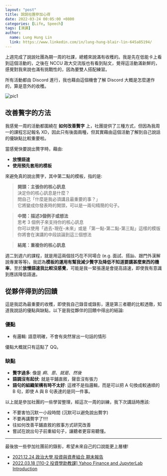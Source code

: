 ```yaml
---
layout: "post"
title: 說說社團參加心得
date: 2022-03-24 00:05:00 +0800
categories: [Life, Speech]
tags: [演講]
author:
  name: Lung Hung Lin
  link: https://www.linkedin.com/in/lung-hung-blair-lin-645a85194/ 
---
```

上週完成了說說社團為期一周的社課，總體來說滿有收穫的。我是先在低能卡上看到這個活動的，之後在 NCCU 政大交流版也有看到貼文，覺得這活動滿新鮮的，感覺對我來說也滿有挑戰性的，因為要雙人搭配練習。  

所有活動都由 Discord 進行，我也藉由這個機會了解 Discord 大概是怎麼運作的，算是意外的收穫。

![pic1](https://lh3.googleusercontent.com/pw/AM-JKLU4fM5Zz6SrtUx7lz-GvpQoZdxtFiHZZYgQyOML0-DzuPoheyuSJlazOn3xCvxCFjhMSukE_1filz8zs-RIwwWZ9pwC8XM_T2grTZNk8YdpqWEFXRi2t2bbv0L9p2pEaYBm1WkmrtfznSt8gf6sGfcM=w1609-h893-no?authuser=0)

## 改善贅字的方法
我感覺一周的活動都圍繞在 **如何改善贅字** 上，社團提供了三種方式，但因為我周一的課程忘記報名 XD，因此只有後面兩種，但其實藉由這個活動了解到自己說話的優缺點比較重要啦。

當感覺快要說出贅字時，藉由:
- **放慢語速** 
- **使用預先套用的模板**

來避免真的說出贅字，其中第二點的模板，指的是:

> **開頭：主張你的核心訊息**  
決定你的核心訊息是什麼？  
問自己「什麼是我必須講且最重要的事？」  
它將變成你發表時的開頭，可以是一兩句精簡的句子。

> **中間：描述3個例子或想法**  
思考 3 個例子來支持你的核心訊息  
你可以使用「過去-現在-未來」或是「第一點-第二點-第三點」這樣的模版  
你將會在演講的中段談論到這三個想法  

> **結尾：重複你的核心訊息**

週二到週六的課程，就是用這兩個技巧在不同場合 (e.g. 面試、搭訕、跟門外漢解說專業等等)，我認為**模板的運用有幫我減少贅字及降低不知道要講甚麼東西的機率**，至於**放慢語速我比較沒感覺**，可能是我一緊張還是會提高語速，即使我有意識到應該降低語速。

## 從夥伴得到的回饋
這是我認為最重要的收穫，即使我自己錄音或錄影，還是第三者聽的比較透徹，知道我說話的優點與缺點，以下是我從夥伴的回饋中得出的結論:

### 優點
- 有邏輯: 語意明確，不會有突然冒出一句話的情形

優點大概就只有這點了 QQ。

### 缺點
- **贅字過多**: 像是 _痾_、_恩_、_就是_、_然後_
- **語調沒有起伏**: 就是平鋪直敘，聲音沒有張力
- **語句的組織架構有時不太好**: 這裡不是指邏輯，而是可以把 A 句換成較通順的 B 句，即使 A 與 B 句表達的是同一件事。

以上就是參加社團的一些學習整理，經這次一周的訓練，我下次講話時應該:
- 不要害怕沉默一小段時間 (沉默可以避免說出贅字)
- 不要再講贅字了!!!!
- 往如何改善平鋪直敘的敘事方式研究改善
- 嘗試在說出句子前重組句子，讓聽者更容易聽懂。

---
最後放一些參加社團前的錄影，希望未來自己的口說能更上層樓! 

- [2021.12.24 政治大學 投資與資產組合 期末報告](https://www.youtube.com/watch?v=kZV8znkFHaI)
- [2022.03.18 [110-2 投資學助教課] Yahoo Finance and JupyterLab Introduction](https://www.youtube.com/watch?v=axOSG4ZaT8E)